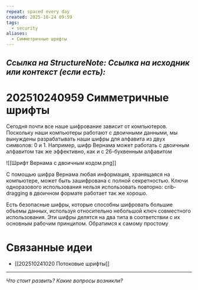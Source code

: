 ```yaml
---
repeat: spaced every day
created: 2025-10-24 09:59
tags:
  - security
aliases:
  - Симметричные шрифты
---
```

*Ссылка на StructureNote:*
*Ссылка на исходник или контекст (если есть):*
-

# 202510240959 Симметричные шрифты

Сегодня почти все наше шифрование зависит от компьютеров. Поскольку наши компьютеры работают с двоичными данными, мы вынуждены разрабатывать наши шифры для алфавита из двух символов: 0 и 1. Например, шифр Вернама может работать с двоичным алфавитом так же эффективно, как и с 26-буквенным алфавитом

![[Шрифт Вернама с двоичным кодом.png]]

С помощью шифра Вернама любая информация, хранящаяся на компьютере, может быть зашифрована с полной секретностью. Ключи одноразового использования нельзя использовать повторно: crib-dragging в двоичном формате работает так же хорошо.

Есть безопасные шифры, которые способны шифровать большие объемы данных, используя относительно небольшой ключ совместного использования. Эти шифры делятся на два типа в соответствии с их основным рабочим принципом. Обратимся к самому простому

# Связанные идеи

- [[202510241020 Потоковые шрифты]] 

---

*Что стоит развить? Какие вопросы возникли?*
